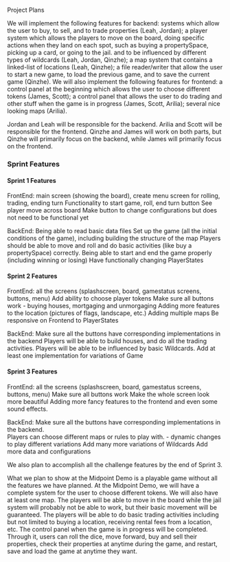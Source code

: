 Project Plans

We will implement the following features for backend: systems which allow the user to buy, to sell, and 
to trade properties (Leah, Jordan); a player system which allows the players to move on the board, doing specific actions 
when they land on each spot, such as buying a propertySpace, picking up a card, or going to the jail.
and to be influenced by different types of wildcards (Leah, Jordan, Qinzhe); a map system that 
contains a linked-list of locations (Leah, Qinzhe); a file reader/writer that allow the user to start a new game, 
to load the previous game, and to save the current game (Qinzhe). 
We will also implement the following features for frontend: a control panel at the beginning which allows the user 
to choose different tokens (James, Scott); a control panel that allows the user to do trading and other stuff 
when the game is in progress (James, Scott, Arilia); several nice looking maps (Arilia).

Jordan and Leah will be responsible for the backend. Arilia and Scott will be responsible for the frontend.
Qinzhe and James will work on both parts, but Qinzhe will primarily focus on the backend, while James will primarily focus on the frontend.

### Sprint Features
#### Sprint 1 Features
FrontEnd: main screen (showing the board), create menu screen for rolling, trading, ending turn
Functionality to start game, roll, end turn button
See player move across board 
Make button to change configurations but does not need to be functional yet

BackEnd: 
Being able to read basic data files
Set up the game (all the initial conditions of the game), including building the structure of the map 
Players should be able to move and roll and do basic activities (like buy a propertySpace) correctly.
Being able to start and end the game properly (including winning or losing)
Have functionally changing PlayerStates 


#### Sprint 2 Features
FrontEnd: all the screens (splashscreen, board, gamestatus screens, buttons, menu)
Add ability to choose player tokens
Make sure all buttons work - buying houses, mortgaging and unmorgaging 
Adding more features to the location (pictures of flags, landscape, etc.)
Adding multiple maps
Be responsive on Frontend to PlayerStates

BackEnd: 
Make sure all the buttons have corresponding implementations in the backend
Players will be able to build houses, and do all the trading activities. 
Players will be able to be influenced by basic Wildcards.
Add at least one implementation for variations of Game


#### Sprint 3 Features
FrontEnd: all the screens (splashscreen, board, gamestatus screens, buttons, menu)
Make sure all buttons work
Make the whole screen look more beautiful
Adding more fancy features to the frontend and even some sound effects.

BackEnd: 
Make sure all the buttons have corresponding implementations in the backend.  
Players can choose different maps or rules to play with. - dynamic changes to play different variations
Add many more variations of Wildcards
Add more data and configurations

We also plan to accomplish all the challenge features by the end of Sprint 3.

What we plan to show at the Midpoint Demo is a playable game without all the features we have planned. 
At the Midpoint Demo, we will have a complete system for the user to choose different tokens. We will also have at 
least one map. The players will be able to move in the board while the jail system will probably not be able to work, 
but their basic movement will be guaranteed. The players will be able to do basic trading activities including but not 
limited to buying a location, receiving rental fees from a location, etc. The control panel when the game is in progress 
will be completed. Through it, users can roll the dice, move forward, buy and sell their properties, check their properties 
at anytime during the game, and restart, save and load the game at anytime they want.
